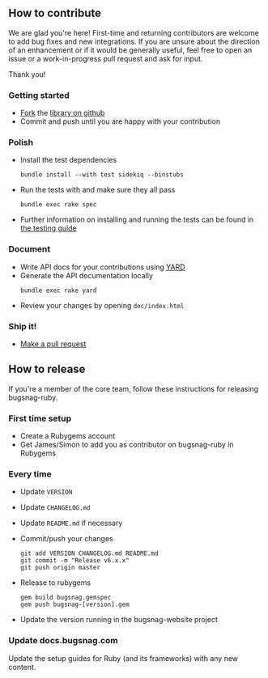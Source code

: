 
## How to contribute

We are glad you're here! First-time and returning contributors are welcome to
add bug fixes and new integrations. If you are unsure about the direction of an
enhancement or if it would be generally useful, feel free to open an issue or a
work-in-progress pull request and ask for input.

Thank you!

### Getting started

* [Fork](https://help.github.com/articles/fork-a-repo) the [library on github](https://github.com/bugsnag/bugsnag-ruby)
* Commit and push until you are happy with your contribution

### Polish

* Install the test dependencies
    ```
    bundle install --with test sidekiq --binstubs
    ```

* Run the tests with and make sure they all pass
    ```
    bundle exec rake spec
    ```
    
* Further information on installing and running the tests can be found in [the testing guide](TESTING.md)

### Document

* Write API docs for your contributions using [YARD](https://yardoc.org/)
* Generate the API documentation locally
    ```
    bundle exec rake yard
    ```
* Review your changes by opening `doc/index.html`

### Ship it!

* [Make a pull request](https://help.github.com/articles/using-pull-requests)

## How to release

If you're a member of the core team, follow these instructions for releasing bugsnag-ruby.

### First time setup

* Create a Rubygems account
* Get James/Simon to add you as contributor on bugsnag-ruby in Rubygems

### Every time

* Update `VERSION`
* Update `CHANGELOG.md`
* Update `README.md` if necessary
* Commit/push your changes

    ```
    git add VERSION CHANGELOG.md README.md
    git commit -m "Release v6.x.x"
    git push origin master
    ```

* Release to rubygems

    ```
    gem build bugsnag.gemspec
    gem push bugsnag-[version].gem
    ```

* Update the version running in the bugsnag-website project

### Update docs.bugsnag.com

Update the setup guides for Ruby (and its frameworks) with any new content.
